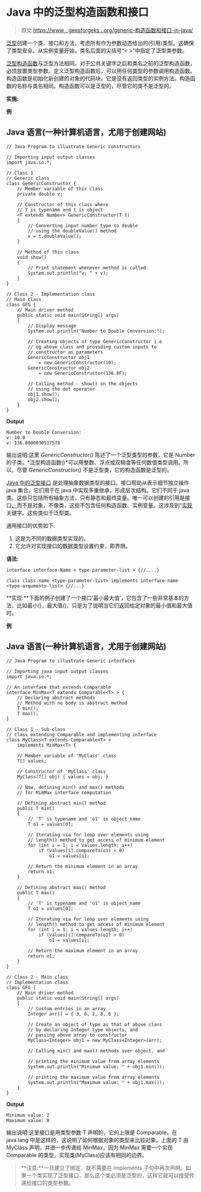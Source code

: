 # Java 中的泛型构造函数和接口

> 原文:[https://www . geesforgeks . org/generic-构造函数和接口-in-java/](https://www.geeksforgeeks.org/generic-constructors-and-interfaces-in-java/)

[泛型](https://www.geeksforgeeks.org/generics-in-java/)创建一个类、接口和方法，考虑所有作为参数动态给出的(引用)类型。这确保了类型安全。从实例变量开始，类名后面的尖括号“< >”中指定了泛型类参数。

[泛型构造函数](https://www.geeksforgeeks.org/constructor-getgenericparametertypes-method-in-java-with-examples/)与泛型方法相同。对于公共关键字之后和类名之前的泛型构造函数，必须放置类型参数。定义泛型构造函数后，可以用任何类型的参数调用构造函数。构造函数是初始化新创建的对象的代码块。它是没有返回类型的实例方法。构造函数的名称与类名相同。构造函数可以是泛型的，尽管它的类不是泛型的。

**实施:**

**例**

## Java 语言(一种计算机语言，尤用于创建网站)

```
// Java Program to illustrate Generic constructors

// Importing input output classes
import java.io.*;

// Class 1
// Generic class
class GenericConstructor {
    // Member variable of this class
    private double v;

    // Constructor of this class where
    // T is typename and t is object
    <T extends Number> GenericConstructor(T t)
    {
        // Converting input number type to double
        // using the doubleValue() method
        v = t.doubleValue();
    }

    // Method of this class
    void show()
    {
        // Print statement whenever method is called
        System.out.println("v: " + v);
    }
}

// Class 2 - Implementation class
// Main class
class GFG {
    // Main driver method
    public static void main(String[] args)
    {
        // Display message
        System.out.println("Number to Double Conversion:");

        // Creating objects of type GenericConstructor i.e
        // og above class and providing custom inputs to
        // constructor as parameters
        GenericConstructor obj1
            = new GenericConstructor(10);
        GenericConstructor obj2
            = new GenericConstructor(136.8F);

        // Calling method - show() on the objects
        // using the dot operator
        obj1.show();
        obj2.show();
    }
}
```

**Output**

```
Number to Double Conversion:
v: 10.0
v: 136.8000030517578
```

输出说明:这里 *GenericConstructor()* 陈述了一个泛型类型的参数，它是 Number 的子类。*泛型构造函数()*可以用整数、浮点或双精度等任何数值类型调用。所以，尽管 *GenericConstructor()* 不是泛型类，它的构造函数是泛型的。

[Java 中的泛型接口](https://www.geeksforgeeks.org/bounded-types-generics-java/) 是处理抽象数据类型的接口。接口帮助从表示细节独立操作 java 集合。它们用于在 java 中实现多重继承，形成层次结构。它们不同于 java 类。这些只包括所有抽象方法，只有静态和最终变量。唯一可以创建的引用是接口[、](https://www.geeksforgeeks.org/generics-in-java/)而不是对象，不像类，这些不包含任何构造函数、实例变量。这涉及到“[实现](https://www.geeksforgeeks.org/extends-vs-implements-in-java/)关键字。这些类似于泛型类。

通用接口的优势如下:

1.  这是为不同的数据类型实现的。
2.  它允许对实现接口的数据类型设置约束，即界限。

**语法:**

```
interface interface-Name < type-parameter-list > {//....}

class class-name <type-parameter-list> implements interface-name <type-arguments-list> {//...}
```

**实现:**下面的例子创建了一个接口‘最小最大值’，它包含了一些非常基本的方法，比如最小()，最大值()，只是为了说明当它们返回给定对象的最小值和最大值时。

**例**

## Java 语言(一种计算机语言，尤用于创建网站)

```
// Java Program to illustrate Generic interfaces

// Importing java input output classes
import java.io.*;

// An interface that extends Comparable
interface MinMax<T extends Comparable<T> > {
    // Declaring abstract methods
    // Method with no body is abstract method
    T min();
    T max();
}

// Class 1 - Sub-class
// class extending Comparable and implementing interface
class MyClass<T extends Comparable<T> >
    implements MinMax<T> {

    // Member variable of 'MyClass' class
    T[] values;

    // Constructor of 'MyClass' class
    MyClass(T[] obj) { values = obj; }

    // Now, defining min() and max() methods
    // for MimMax interface computation

    // Defining abstract min() method
    public T min()
    {
        // 'T' is typename and 'o1' is object_name
        T o1 = values[0];

        // Iterating via for loop over elements using
        // length() method to get access of minimum element
        for (int i = 1; i < values.length; i++)
            if (values[i].compareTo(o1) < 0)
                o1 = values[i];

        // Return the minimum element in an array
        return o1;
    }

    // Defining abstract max() method
    public T max()
    {
        // 'T' is typename and 'o1' is object_name
        T o1 = values[0];

        // Iterating via for loop over elements using
        // length() method to get access of minimum element
        for (int i = 1; i < values.length; i++)
            if (values[i].compareTo(o1) > 0)
                o1 = values[i];

        // Return the maximum element in an array
        return o1;
    }
}

// Class 2 - Main class
// Implementation class
class GFG {
    // Main driver method
    public static void main(String[] args)
    {
        // Custom entries in an array
        Integer arr[] = { 3, 6, 2, 8, 6 };

        // Create an object of type as that of above class
        // by declaring Integer type objects, and
        // passing above array to constructor
        MyClass<Integer> obj1 = new MyClass<Integer>(arr);

        // Calling min() and max() methods over object, and

        // printing the minimum value from array elements
        System.out.println("Minimum value: " + obj1.min());

        // printing the maximum value from array elements
        System.out.println("Maximum value: " + obj1.max());
    }
}
```

**Output**

```
Minimum value: 2
Maximum value: 8
```

输出说明:这里接口是用类型参数 T 声明的，它的上限是 Comparable，在 java.lang 中是这样的，这说明了如何根据对象的类型来比较对象。上面的 T 由 MyClass 声明，并进一步传递给 MinMax，因为 MinMax 需要一个实现 Comparable 的类型，实现类(MyClass)应该有相同的边界。

> **注意:**一旦建立了绑定，就不需要在 implements 子句中再次声明。如果一个类实现了泛型接口，那么这个类必须是泛型的，这样它就可以接受传递给接口的类型参数。